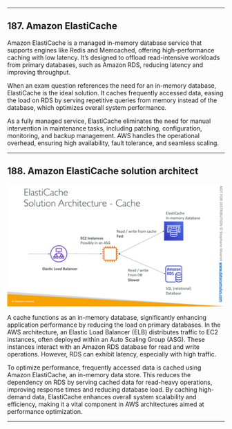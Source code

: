 
---

## 187. Amazon ElastiCache

Amazon ElastiCache is a managed in-memory database service that supports engines like Redis and Memcached, offering high-performance caching with low latency. It’s designed to offload read-intensive workloads from primary databases, such as Amazon RDS, reducing latency and improving throughput.

When an exam question references the need for an in-memory database, ElastiCache is the ideal solution. It caches frequently accessed data, easing the load on RDS by serving repetitive queries from memory instead of the database, which optimizes overall system performance.

As a fully managed service, ElastiCache eliminates the need for manual intervention in maintenance tasks, including patching, configuration, monitoring, and backup management. AWS handles the operational overhead, ensuring high availability, fault tolerance, and seamless scaling.

---

## 188. Amazon ElastiCache solution architect
![alt text](https://github.com/mistertandon/aws-clf-co2-slides-by-stephane-maarek/blob/main/s9/188.png)

A cache functions as an in-memory database, significantly enhancing application performance by reducing the load on primary databases. In the AWS architecture, an Elastic Load Balancer (ELB) distributes traffic to EC2 instances, often deployed within an Auto Scaling Group (ASG). These instances interact with an Amazon RDS database for read and write operations. However, RDS can exhibit latency, especially with high traffic.

To optimize performance, frequently accessed data is cached using Amazon ElastiCache, an in-memory data store. This reduces the dependency on RDS by serving cached data for read-heavy operations, improving response times and reducing database load. By caching high-demand data, ElastiCache enhances overall system scalability and efficiency, making it a vital component in AWS architectures aimed at performance optimization.

---
